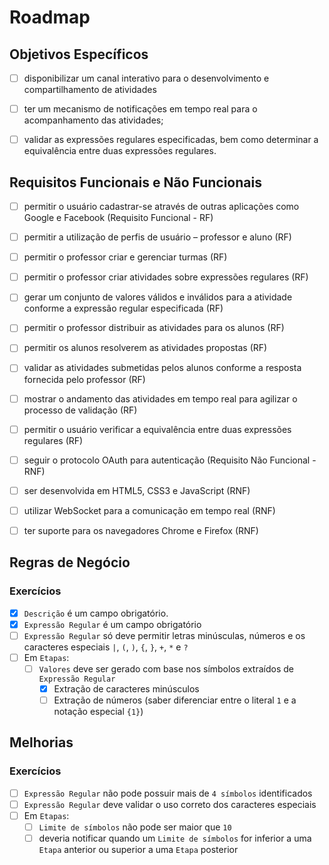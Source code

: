 # Roadmap

## Objetivos Específicos

- [ ] disponibilizar um canal interativo para o desenvolvimento e compartilhamento de atividades
- [ ] ter um mecanismo de notificações em tempo real para o acompanhamento das atividades;
- [ ] validar as expressões regulares especificadas, bem como determinar a equivalência entre duas expressões regulares.


## Requisitos Funcionais e Não Funcionais

- [ ] permitir o usuário cadastrar-se através de outras aplicações como Google e
Facebook (Requisito Funcional - RF)
- [ ] permitir a utilização de perfis de usuário – professor e aluno (RF)
- [ ] permitir o professor criar e gerenciar turmas (RF)
- [ ] permitir o professor criar atividades sobre expressões regulares (RF)
- [ ] gerar um conjunto de valores válidos e inválidos para a atividade conforme a
expressão regular especificada (RF)
- [ ] permitir o professor distribuir as atividades para os alunos (RF)
- [ ] permitir os alunos resolverem as atividades propostas (RF)
- [ ] validar as atividades submetidas pelos alunos conforme a resposta fornecida pelo
professor (RF)
- [ ] mostrar o andamento das atividades em tempo real para agilizar o processo de
validação (RF)
- [ ] permitir o usuário verificar a equivalência entre duas expressões regulares (RF)
- [ ] seguir o protocolo OAuth para autenticação (Requisito Não Funcional - RNF)
- [ ] ser desenvolvida em HTML5, CSS3 e JavaScript (RNF)
- [ ] utilizar WebSocket para a comunicação em tempo real (RNF)
- [ ] ter suporte para os navegadores Chrome e Firefox (RNF)


## Regras de Negócio

### Exercícios

- [x] `Descrição` é um campo obrigatório.
- [x] `Expressão Regular` é um campo obrigatório
- [ ] `Expressão Regular` só deve permitir letras minúsculas, números e os caracteres especiais `|`, `(`, `)`, `{`, `}`, `+`, `*` e `?`
- [ ] Em `Etapas`:
  - [ ] `Valores` deve ser gerado com base nos símbolos extraídos de `Expressão Regular`
    - [x] Extração de caracteres minúsculos
    - [ ] Extração de números (saber diferenciar entre o literal `1` e a notação especial `{1}`)

## Melhorias

### Exercícios

- [ ] `Expressão Regular` não pode possuir mais de `4 símbolos` identificados
- [ ] `Expressão Regular` deve validar o uso correto dos caracteres especiais
- [ ] Em `Etapas`:
  - [ ] `Limite de símbolos` não pode ser maior que `10`
  - [ ] deveria notificar quando um `Limite de símbolos` for inferior a uma `Etapa` anterior ou superior a uma `Etapa` posterior
